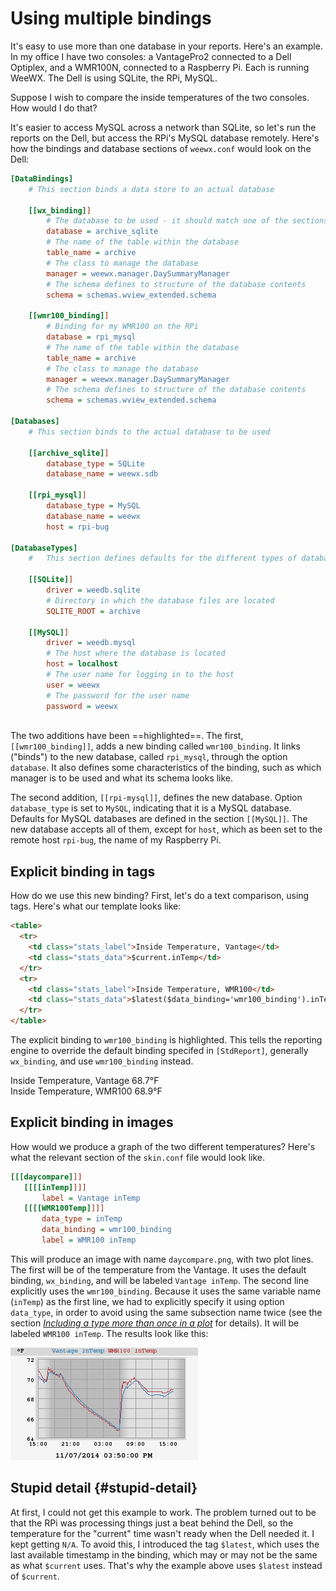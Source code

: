 # Using multiple bindings

It's easy to use more than one database in your reports. Here's an
example. In my office I have two consoles: a VantagePro2 connected to a
Dell Optiplex, and a WMR100N, connected to a Raspberry Pi. Each is
running WeeWX. The Dell is using SQLite, the RPi, MySQL.

Suppose I wish to compare the inside temperatures of the two consoles.
How would I do that?

It's easier to access MySQL across a network than SQLite, so let's run
the reports on the Dell, but access the RPi's MySQL database remotely.
Here's how the bindings and database sections of `weewx.conf`
would look on the Dell:

``` ini hl_lines="14-22 31-34"
[DataBindings]
    # This section binds a data store to an actual database

    [[wx_binding]]
        # The database to be used - it should match one of the sections in [Databases]
        database = archive_sqlite
        # The name of the table within the database
        table_name = archive
        # The class to manage the database
        manager = weewx.manager.DaySummaryManager
        # The schema defines to structure of the database contents
        schema = schemas.wview_extended.schema

    [[wmr100_binding]]
        # Binding for my WMR100 on the RPi
        database = rpi_mysql
        # The name of the table within the database
        table_name = archive
        # The class to manage the database
        manager = weewx.manager.DaySummaryManager
        # The schema defines to structure of the database contents
        schema = schemas.wview_extended.schema

[Databases]
    # This section binds to the actual database to be used

    [[archive_sqlite]]
        database_type = SQLite
        database_name = weewx.sdb

    [[rpi_mysql]]
        database_type = MySQL
        database_name = weewx
        host = rpi-bug

[DatabaseTypes]
    #   This section defines defaults for the different types of databases.

    [[SQLite]]
        driver = weedb.sqlite
        # Directory in which the database files are located
        SQLITE_ROOT = archive

    [[MySQL]]
        driver = weedb.mysql
        # The host where the database is located
        host = localhost
        # The user name for logging in to the host
        user = weewx
        # The password for the user name
        password = weewx
    
```

The two additions have been ==highlighted==. The first, `[[wmr100_binding]]`,
adds a new binding called `wmr100_binding`. It links ("binds") to the new
database, called `rpi_mysql`, through the option `database`. It also defines
some characteristics of the binding, such as which manager is to be used and
what its schema looks like.

The second addition, `[[rpi-mysql]]`, defines the new database. Option
`database_type` is set to `MySQL`, indicating that it is a MySQL database.
Defaults for MySQL databases are defined in the section `[[MySQL]]`. The new
database accepts all of them, except for `host`, which as been set to the
remote host `rpi-bug`, the name of my Raspberry Pi.

## Explicit binding in tags

How do we use this new binding? First, let's do a text comparison,
using tags. Here's what our template looks like:

``` html hl_lines="8"
<table>
  <tr>
    <td class="stats_label">Inside Temperature, Vantage</td>
    <td class="stats_data">$current.inTemp</td>
  </tr>
  <tr>
    <td class="stats_label">Inside Temperature, WMR100</td>
    <td class="stats_data">$latest($data_binding='wmr100_binding').inTemp</td>
  </tr>
</table>
```

The explicit binding to `wmr100_binding` is highlighted. This tells the
reporting engine to override the default binding specifed in `[StdReport]`,
generally `wx_binding`, and use `wmr100_binding` instead.

<div class="example_output">
  Inside Temperature, Vantage   68.7°F<br/>
  Inside Temperature, WMR100    68.9°F
</div>

## Explicit binding in images

How would we produce a graph of the two different temperatures? Here's
what the relevant section of the `skin.conf` file would look
like.

``` ini hl_lines="6"
[[[daycompare]]]
   [[[[inTemp]]]]
       label = Vantage inTemp
   [[[[WMR100Temp]]]]
       data_type = inTemp
       data_binding = wmr100_binding
       label = WMR100 inTemp
```

This will produce an image with name `daycompare.png`, with two plot lines.
The first will be of the temperature from the Vantage. It uses the default
binding, `wx_binding`, and will be labeled `Vantage inTemp`. The second line
explicitly uses the `wmr100_binding`. Because it uses the same variable name
(`inTemp`) as the first line, we had to explicitly specify it using option
`data_type`, in order to avoid using the same subsection name twice (see
the section *[Including a type more than once in a plot](../image-generator/#include-same-sql-type-2x)*
for details). It will be labeled `WMR100 inTemp`. The results look like this:

![Comparing temperatures](../images/daycompare.png)


## Stupid detail {#stupid-detail}

At first, I could not get this example to work. The problem turned out to be
that the RPi was processing things just a beat behind the Dell, so the
temperature for the "current" time wasn't ready when the Dell needed it.
I kept getting `N/A`. To avoid this, I introduced the tag `$latest`, which
uses the last available timestamp in the binding, which may or may not be
the same as what `$current` uses. That's why the example above uses `$latest`
instead of `$current`.
